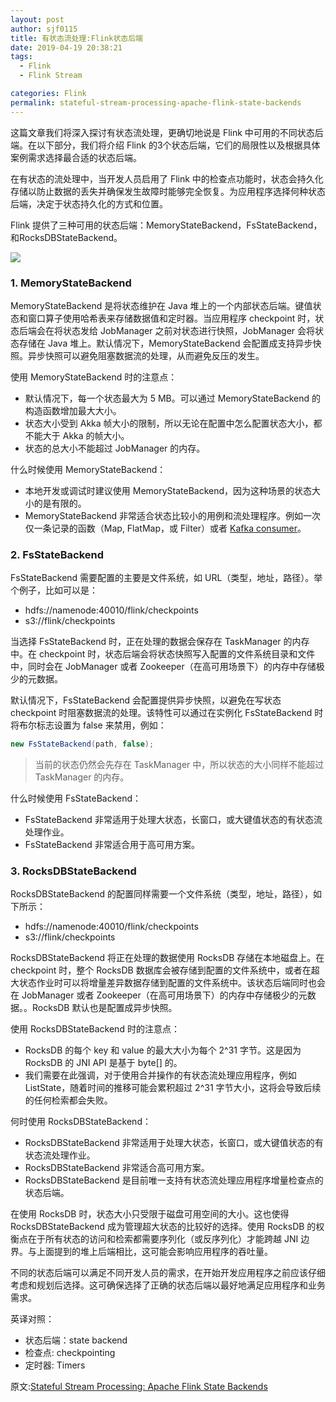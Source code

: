 ```yaml
---
layout: post
author: sjf0115
title: 有状态流处理:Flink状态后端
date: 2019-04-19 20:38:21
tags:
  - Flink
  - Flink Stream

categories: Flink
permalink: stateful-stream-processing-apache-flink-state-backends
---
```


这篇文章我们将深入探讨有状态流处理，更确切地说是 Flink 中可用的不同状态后端。在以下部分，我们将介绍 Flink 的3个状态后端，它们的局限性以及根据具体案例需求选择最合适的状态后端。

在有状态的流处理中，当开发人员启用了 Flink 中的检查点功能时，状态会持久化存储以防止数据的丢失并确保发生故障时能够完全恢复。为应用程序选择何种状态后端，决定于状态持久化的方式和位置。

Flink 提供了三种可用的状态后端：MemoryStateBackend，FsStateBackend，和RocksDBStateBackend。

![](https://github.com/sjf0115/PubLearnNotes/blob/master/image/Flink/stateful-stream-processing-apache-flink-state-backends-1.png?raw=true)

### 1. MemoryStateBackend

MemoryStateBackend 是将状态维护在 Java 堆上的一个内部状态后端。键值状态和窗口算子使用哈希表来存储数据值和定时器。当应用程序 checkpoint 时，状态后端会在将状态发给 JobManager 之前对状态进行快照，JobManager 会将状态存储在 Java 堆上。默认情况下，MemoryStateBackend 会配置成支持异步快照。异步快照可以避免阻塞数据流的处理，从而避免反压的发生。

使用 MemoryStateBackend 时的注意点：
- 默认情况下，每一个状态最大为 5 MB。可以通过 MemoryStateBackend 的构造函数增加最大大小。
- 状态大小受到 Akka 帧大小的限制，所以无论在配置中怎么配置状态大小，都不能大于 Akka 的帧大小。
- 状态的总大小不能超过 JobManager 的内存。

什么时候使用 MemoryStateBackend：
- 本地开发或调试时建议使用 MemoryStateBackend，因为这种场景的状态大小的是有限的。
- MemoryStateBackend 非常适合状态比较小的用例和流处理程序。例如一次仅一条记录的函数（Map, FlatMap，或 Filter）或者 [Kafka consumer](http://smartsi.club/how-flink-manages-kafka-consumer-offsets.html)。

### 2. FsStateBackend

FsStateBackend 需要配置的主要是文件系统，如 URL（类型，地址，路径）。举个例子，比如可以是：
- hdfs://namenode:40010/flink/checkpoints
- s3://flink/checkpoints

当选择 FsStateBackend 时，正在处理的数据会保存在 TaskManager 的内存中。在 checkpoint 时，状态后端会将状态快照写入配置的文件系统目录和文件中，同时会在 JobManager 或者 Zookeeper（在高可用场景下）的内存中存储极少的元数据。

默认情况下，FsStateBackend 会配置提供异步快照，以避免在写状态 checkpoint 时阻塞数据流的处理。该特性可以通过在实例化 FsStateBackend 时将布尔标志设置为 false 来禁用，例如：
```java
new FsStateBackend(path, false);
```
> 当前的状态仍然会先存在 TaskManager 中，所以状态的大小同样不能超过 TaskManager 的内存。

什么时候使用 FsStateBackend：
- FsStateBackend 非常适用于处理大状态，长窗口，或大键值状态的有状态流处理作业。
- FsStateBackend 非常适合用于高可用方案。

### 3. RocksDBStateBackend

RocksDBStateBackend 的配置同样需要一个文件系统（类型，地址，路径），如下所示：
- hdfs://namenode:40010/flink/checkpoints
- s3://flink/checkpoints

RocksDBStateBackend 将正在处理的数据使用 RocksDB 存储在本地磁盘上。在 checkpoint 时，整个 RocksDB 数据库会被存储到配置的文件系统中，或者在超大状态作业时可以将增量差异数据存储到配置的文件系统中。该状态后端同时也会在 JobManager 或者 Zookeeper（在高可用场景下）的内存中存储极少的元数据。。RocksDB 默认也是配置成异步快照。

使用 RocksDBStateBackend 时的注意点：
- RocksDB 的每个 key 和 value 的最大大小为每个 2^31 字节。这是因为 RocksDB 的 JNI API 是基于 byte[] 的。
- 我们需要在此强调，对于使用合并操作的有状态流处理应用程序，例如 ListState，随着时间的推移可能会累积超过 2^31 字节大小，这将会导致后续的任何检索都会失败。

何时使用 RocksDBStateBackend：
- RocksDBStateBackend 非常适用于处理大状态，长窗口，或大键值状态的有状态流处理作业。
- RocksDBStateBackend 非常适合高可用方案。
- RocksDBStateBackend 是目前唯一支持有状态流处理应用程序增量检查点的状态后端。

在使用 RocksDB 时，状态大小只受限于磁盘可用空间的大小。这也使得 RocksDBStateBackend 成为管理超大状态的比较好的选择。使用 RocksDB 的权衡点在于所有状态的访问和检索都需要序列化（或反序列化）才能跨越 JNI 边界。与上面提到的堆上后端相比，这可能会影响应用程序的吞吐量。

不同的状态后端可以满足不同开发人员的需求，在开始开发应用程序之前应该仔细考虑和规划后选择。这可确保选择了正确的状态后端以最好地满足应用程序和业务需求。


英译对照：
- 状态后端：state backend
- 检查点: checkpointing
- 定时器: Timers

原文:[Stateful Stream Processing: Apache Flink State Backends](https://www.ververica.com/blog/stateful-stream-processing-apache-flink-state-backends)
